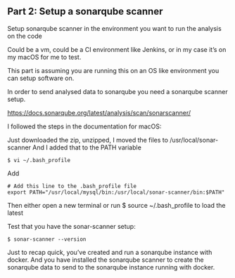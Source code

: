 ## Part 2: Setup a sonarqube scanner


Setup sonarqube scanner in the environment you want to run the analysis on the code 

Could be a vm, could be a CI environment like Jenkins, or in my case it’s on my macOS for me to test.

This part is assuming you are running this on an OS like environment you can setup software on.

In order to send analysed data to sonarqube you need a sonarqube scanner setup.

https://docs.sonarqube.org/latest/analysis/scan/sonarscanner/

I followed the steps in the documentation for macOS:


Just downloaded the zip, unzipped, I moved the files to /usr/local/sonar-scanner
And I added that to the PATH variable 

```
$ vi ~/.bash_profile
```

Add

```
# Add this line to the .bash_profile file
export PATH="/usr/local/mysql/bin:/usr/local/sonar-scanner/bin:$PATH"
```

Then either open a new terminal or run $ source ~/.bash_profile to load the latest

Test that you have the sonar-scanner setup:

```
$ sonar-scanner --version
```


Just to recap quick, you’ve created and run a sonarqube instance with docker. And you have installed the sonarqube scanner to create the sonarqube data to send to the sonarqube instance running with docker.

